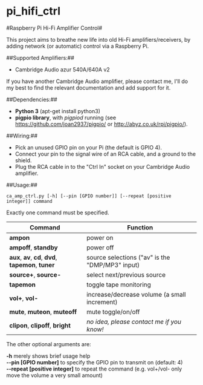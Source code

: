 # pi_hifi_ctrl
#Raspberry Pi Hi-Fi Amplifier Control#

This project aims to breathe new life into old Hi-Fi amplifiers/receivers, by adding network (or automatic) control via a Raspberry Pi.

##Supported Amplifiers:##

* Cambridge Audio azur 540A/640A v2

If you have another Cambridge Audio amplifier, please contact me, I'll do my best to find the relevant documentation and add support for it.

##Dependencies:##

* **Python 3** (apt-get install python3)
* **pigpio library**, with *pigpiod* running (see https://github.com/joan2937/pigpio/ or http://abyz.co.uk/rpi/pigpio/).

##Wiring:##
* Pick an unused GPIO pin on your Pi (the default is GPIO 4). 
* Connect your pin to the signal wire of an RCA cable, and a ground to the shield.
* Plug the RCA cable in to the "Ctrl In" socket on your Cambridge Audio amplifier.

##Usage:##

    ca_amp_ctrl.py [-h] [--pin [GPIO number]] [--repeat [positive integer]] command

Exactly one command must be specified.

| Command        | Function     | 
| ------------- |-------------| 
| **ampon**      | power on | 
| **ampoff**, **standby** | power off |
| **aux**, **av**, **cd**, **dvd**, **tapemon**, **tuner** | source selections ("av" is the "DMP/MP3" input) |
| **source+**, **source-** | select next/previous source |
| **tapemon** | toggle tape monitoring |
| **vol+**, **vol-** | increase/decrease volume (a small increment) |
| **mute**, **muteon**, **muteoff** | mute toggle/on/off |
| **clipon**, **clipoff**, **bright** | *no idea, please contact me if you know!* |

The other optional arguments are:

**-h** merely shows brief usage help  
**--pin [GPIO number]** to specify the GPIO pin to transmit on (default: 4)  
**--repeat [positive integer]** to repeat the command (e.g. vol+/vol- only move the volume a very small amount)  
